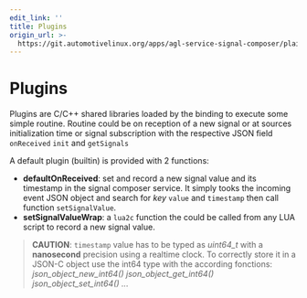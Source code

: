 ```yaml
---
edit_link: ''
title: Plugins
origin_url: >-
  https://git.automotivelinux.org/apps/agl-service-signal-composer/plain/docs/part-1/3-Plugins.md?h=master
---
```


<!-- WARNING: This file is generated by fetch_docs.js using /home/boron/Documents/AGL/docs-webtemplate/site/_data/tocs/apis_services/master/agl-service-signal-composer-developer-guides-api-services-book.yml -->

# Plugins

Plugins are C/C++ shared libraries loaded by the binding to execute some
simple routine. Routine could be on reception of a new signal or at sources
initialization time or signal subscription with the respective JSON field
`onReceived` `init` and `getSignals`

A default plugin (builtin) is provided with 2 functions:

- **defaultOnReceived**: set and record a new signal value and its timestamp
 in the signal composer service. It simply tooks the incoming event JSON object
 and search for *key* `value` and `timestamp` then call function
 `setSignalValue`.
- **setSignalValueWrap**: a `lua2c` function the could be called from any LUA
 script to record a new signal value.

> **CAUTION**: `timestamp` value has to be typed as *uint64_t* with
> a **nanosecond** precision using a realtime clock. To correctly store it in
> a JSON-C object use the int64 type with the according fonctions:
> *json_object_new_int64()*
> *json_object_get_int64()*
> *json_object_set_int64()*
> *...*
